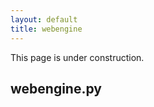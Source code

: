 ```yaml
---
layout: default
title: webengine
---
```


      
<p>This page is under construction.</p>
<h2>webengine.py</h2>     
